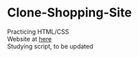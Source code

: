 # Clone-Shopping-Site

Practicing HTML/CSS   
Website at [here](https://goodnightng0.github.io/Clone-Shopping-Site/)   
Studying script, to be updated
